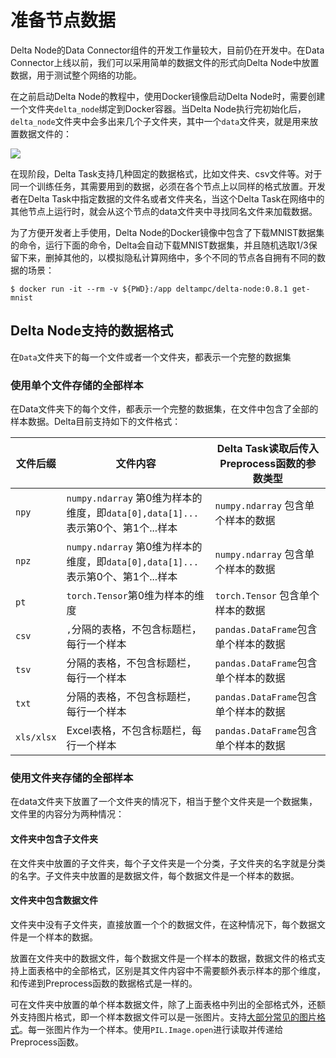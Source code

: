 # 准备节点数据

Delta Node的Data Connector组件的开发工作量较大，目前仍在开发中。在Data Connector上线以前，我们可以采用简单的数据文件的形式向Delta Node中放置数据，用于测试整个网络的功能。

在之前启动Delta Node的教程中，使用Docker镜像启动Delta Node时，需要创建一个文件夹`delta_node`绑定到Docker容器。当Delta Node执行完初始化后，`delta_node`文件夹中会多出来几个子文件夹，其中一个`data`文件夹，就是用来放置数据文件的：

![](../.gitbook/assets/8b25eb6eb24504b552cae92c6fc6be1.png)

在现阶段，Delta Task支持几种固定的数据格式，比如文件夹、csv文件等。对于同一个训练任务，其需要用到的数据，必须在各个节点上以同样的格式放置。开发者在Delta Task中指定数据的文件名或者文件夹名，当这个Delta Task在网络中的其他节点上运行时，就会从这个节点的data文件夹中寻找同名文件来加载数据。

为了方便开发者上手使用，Delta Node的Docker镜像中包含了下载MNIST数据集的命令，运行下面的命令，Delta会自动下载MNIST数据集，并且随机选取1/3保留下来，删掉其他的，以模拟隐私计算网络中，多个不同的节点各自拥有不同的数据的场景：

```
$ docker run -it --rm -v ${PWD}:/app deltampc/delta-node:0.8.1 get-mnist
```

## Delta Node支持的数据格式

在`Data`文件夹下的每一个文件或者一个文件夹，都表示一个完整的数据集

### 使用单个文件存储的全部样本

在Data文件夹下的每个文件，都表示一个完整的数据集，在文件中包含了全部的样本数据。Delta目前支持如下的文件格式：

| 文件后缀       | 文件内容                                                           | Delta Task读取后传入Preprocess函数的参数类型 |
| ---------- | -------------------------------------------------------------- | -------------------------------- |
| `npy`      | `numpy.ndarray` 第0维为样本的维度，即`data[0],data[1]...` 表示第0个、第1个...样本 | `numpy.ndarray` 包含单个样本的数据        |
| `npz`      | `numpy.ndarray` 第0维为样本的维度，即`data[0],data[1]...` 表示第0个、第1个...样本 | `numpy.ndarray` 包含单个样本的数据        |
| `pt`       | `torch.Tensor`第0维为样本的维度                                        | `torch.Tensor` 包含单个样本的数据         |
| `csv`      | `,`分隔的表格，不包含标题栏，每行一个样本                                         | `pandas.DataFrame`包含单个样本的数据      |
| `tsv`      | 分隔的表格，不包含标题栏，每行一个样本                                            | `pandas.DataFrame`包含单个样本的数据      |
| `txt`      | 分隔的表格，不包含标题栏，每行一个样本                                            | `pandas.DataFrame`包含单个样本的数据      |
| `xls/xlsx` | Excel表格，不包含标题栏，每行一个样本                                          | `pandas.DataFrame`包含单个样本的数据      |

### 使用文件夹存储的全部样本

在data文件夹下放置了一个文件夹的情况下，相当于整个文件夹是一个数据集，文件里的内容分为两种情况：

#### 文件夹中包含子文件夹

在文件夹中放置的子文件夹，每个子文件夹是一个分类，子文件夹的名字就是分类的名字。子文件夹中放置的是数据文件，每个数据文件是一个样本的数据。

#### 文件夹中包含数据文件

文件夹中没有子文件夹，直接放置一个个的数据文件，在这种情况下，每个数据文件是一个样本的数据。

放置在文件夹中的数据文件，每个数据文件是一个样本的数据，数据文件的格式支持上面表格中的全部格式，区别是其文件内容中不需要额外表示样本的那个维度，和传递到Preprocess函数的数据格式是一样的。

可在文件夹中放置的单个样本数据文件，除了上面表格中列出的全部格式外，还额外支持图片格式，即一个样本数据文件可以是一张图片。支持[大部分常见的图片格式](https://pillow.readthedocs.io/en/stable/handbook/image-file-formats.html)。每一张图片作为一个样本。使用`PIL.Image.open`进行读取并传递给Preprocess函数。
